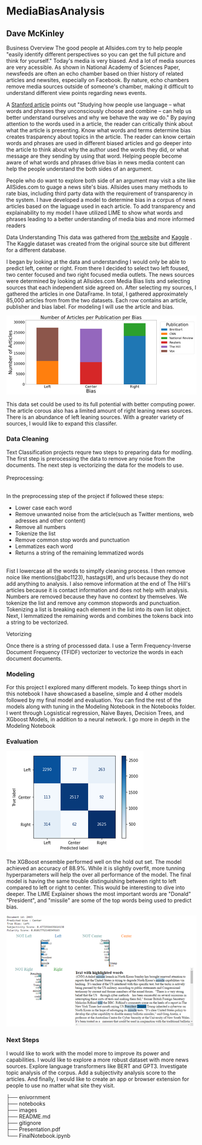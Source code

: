 # MediaBiasAnalysis
## Dave McKinley

Business Overview
The good people at Allsides.com try to help people "easily identify different perspectives so you can get the full picture and think for yourself." Today's media is very biased. And a lot of media sources are very acessible. As shown in National Academy of Sciences Paper, newsfeeds are often an echo chamber based on thier history of related articles and newsites, especially on Facebook. By nature, echo chambers remove media sources outside of someone's chamber, making it difficult to understand different view points regarding news events.

A <a href="https://news.stanford.edu/2019/08/22/the-power-of-language-how-words-shape-people-culture/">Stanford article</a>  points out "Studying how people use language – what words and phrases they unconsciously choose and combine – can help us better understand ourselves and why we behave the way we do." By paying attention to the words used in a article, the reader can critically think about what the article is presenting. Know what words and terms determine bias creates trasparency about topics in the article. The reader can know certain words and phrases are used in different biased articles and go deeper into the article to think about why the author used the words they did, or what message are they sending by using that word. Helping people become aware of what words and phrases drive bias in news media content can help the people understand the both sides of an argument.

People who do want to explore both side of an argument may visit a site like AllSides.com to guage a news site's bias. Allsides uses many methods to rate bias, including third party data with the requirement of transparency in the system. I have developed a model to determine bias in a corpus of news articles based on the laguage used in each article. To add transparency and explainability to my model I have utilized LIME to show what words and phrases leading to a better understanding of media bias and more informed readers

Data Understanding
This data was gathered from <a href="https://components.one/datasets/all-the-news-2-news-articles-dataset/">the website</a>  and <a href="https://www.kaggle.com/snapcrack/all-the-news">Kaggle</a> . The Kaggle dataset was created from the original source site but different for a different database. 

I began by looking at the data and understanding I would only be able to predict left, center or right. From there I decided to select two left foused, two center focused and two right focused media outlets. The news sources were determined by looking at Allsides.com Media Bias lists and selecting sources that each independent side agreed on. After selecting my sources, I gathered the articles in one DataFrame. In total, I gathered approximately 85,000 articles from from the two datasets. Each row contains an article, publisher and bias label. For modeling I will use the article and bias.

![alt text](https://github.com/DaveMcKinley/MediaBiasAnalysis/blob/main/images/pub_bias.png?raw=true)

This data set could be used to its full potential with better computing power. The article corous also has a limited amount of right leaning news sources. There is an abundance of left leaning sources. With a greater variety of sources, I would like to expand this classifer.

### Data Cleaning

Text Classification projects requre two steps to preparing data for modling. The first step is prerocessing the data to remove any noise from the documents. The next step is vectorizing the data for the models to use. <br><br>
Preprocessing:<br><br>

In the preprocessing step of the project if followed these steps:<br>
-   Lower case each word
-   Remove unwanted noise from the article(such as Twitter mentions, web adresses and other content)
-   Remove all numbers
-   Tokenize the list
-   Remove common stop words and punctuation
-   Lemmatizes each word
-   Returns a string of the remaining lemmatized words<br><br>
   
Fist I lowercase all the words to simplfy cleaning process. I then remove noice like mentions(@abc1123), hastags(#), and urls because they do not add anything to analysis. I also remove information at the end of The Hill's articles because it is contact information and does not help with analysis. Numbers are removed because they have no context by themselves. We tokenize the list and remove any common stopwords and punctuation.  Tokenizing a list is breaking each element in the list into its own list object. Next, I lemmatized the remaining words and combines the tokens back into a string to be vectorized.

Vetorizing

Once there is a string of processsed data. I use a Term Frequency-Inverse Document Frequency (TFIDF) vectorizer to vectorize the words in each document documents.


### Modeling

For this project I explored many different models. To keep things short in this notebook I have showcased a baseline, simple and 4 other models followed by my final model and evaluation. You can find the rest of the models along with tuning in the Modeling Notebook in the Notebooks folder. I went through Logsistical regression, Naive Bayes, Decision Trees, and XGboost Models, in addition to a neural network. I go more in depth in the Modeling Notebook


### Evaluation
![alt text](https://github.com/DaveMcKinley/MediaBiasAnalysis/blob/main/images/con_mat.png)

The XGBoost ensemble performed well on the hold out set. The model achieved an accuracy of 88.9%. While it is slightly overfit, more tunning hyperparameters will help the over all performance of the model. The final model is having the same trouble distinguishing between right to left compared to left or right to center. This would be interesting to dive into deeper. The LIME Explainer shows the most important words are "Donald" "President", and "missile" are some of the top words being used to predict bias.

![alt text](https://github.com/DaveMcKinley/MediaBiasAnalysis/blob/main/images/output.png)
### Next Steps

I would like to work with the model more to improve its power and capabilities. I would like to explore a more robust dataset with more news sources. Explore language transformers like BERT and GPT3. Investigate topic analysis of the corpus. Add a subjectivity analysis score to the articles. And finally, I would like to create an app or browser extension for people to use no matter what site they visit. 


├── enivornment <br>
├── notebooks <br>
├── images <br>
├── README.md <br>
├── gitignore <br>
├── Presentation.pdf <br>
└── FinalNotebook.ipynb
